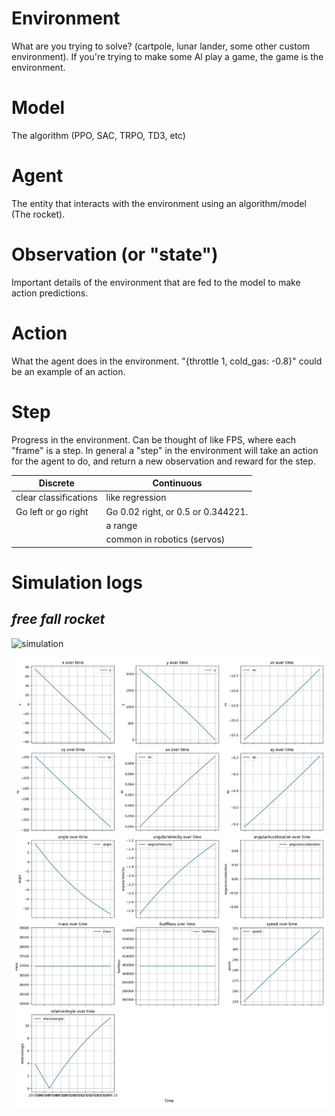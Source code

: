 # Environment

What are you trying to solve? (cartpole, lunar lander, some other custom environment). If you're trying to make some Al play a game, the game is the environment.

# Model

The algorithm (PPO, SAC, TRPO, TD3, etc)

# Agent

The entity that interacts with the environment using an algorithm/model (The rocket).

# Observation (or "state")

Important details of the environment that are fed to the model to make action predictions.

# Action

What the agent does in the environment. "{throttle 1, cold_gas: -0.8}" could be an example of an action.

# Step

Progress in the environment. Can be thought of like FPS, where each "frame" is a step. In general a "step" in the environment will take an action for the agent to do, and return a new observation and reward for the step.

| Discrete              | Continuous                         |
| --------------------- | ---------------------------------- |
| clear classifications | like regression                    |
| Go left or go right   | Go 0.02 right, or 0.5 or 0.344221. |
|                       | a range                            |
|                       | common in robotics (servos)        |

# Simulation logs

## _free fall rocket_

![simulation](sim.gif)

![plot of free fall rocket](20250414_205601.jpg)
